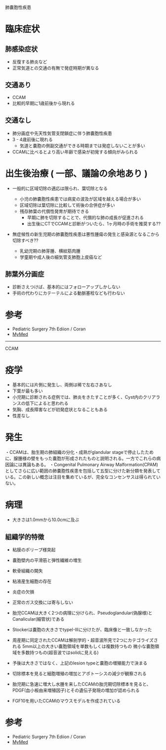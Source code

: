 肺嚢胞性疾患

# 臨床症状

## 肺感染症状
* 反復する肺炎など
* 正常気道との交通の有無で発症時期が異なる

## 交通あり
* CCAM
* 比較的早期に1歳前後から現れる

## 交通なし
* 肺分画症や先天性気管支閉鎖症に伴う肺嚢胞性疾患
* 3 - 4歳前後に現れる
	* 気道と嚢胞の側副交通ができる時期までは発症しないことが多い
* CCAMに比べるとより高い年齢で感染が初発する傾向がみられる

# 出生後治療 ( 一部、議論の余地あり )
* 一般的に区域切除の適応は限られ、葉切除となる
	* 小児の肺嚢胞性疾患では病変の波及が区域を越える場合が多い
	* 区域切除は葉切除に比較して術後の合併症が多い
	* 残存肺葉の代償性発育が期待できる
		* 早期に肺を切除することで、代償的な肺の成長が促進される
		* 出生後にCTでCCAMと診断がついたら、1ヶ月時の手術を推奨する??

* 無症候性の新生児期の肺嚢胞性疾患は悪性腫瘍の発生と感染源となるこから切除すべき??
	* 乳幼児期の肺芽腫、横紋筋肉腫
	* 学童期や成人後の細気管支肺胞上皮癌など

## 肺葉外分画症
* 診断さえつけば、基本的にはフォローアップしかしない
* 手術の代わりにカテーテルによる動脈塞栓なども行わない


# 参考
* Pediatric Surgery 7th Ediion / Coran
* [MyMed](http://mymed.jp/di/g82.html)



_________

CCAM

# 疫学
* 基本的には片側に発生し、両側は稀で左右さあなし
* 下葉が最も多い
* 小児期に診断される症例では、肺炎をきたすことが多く、Cyst内のクリアランスの低下によると思われる
* 気胸、成長障害などが初発症状となることもある
* 性差なし

# 発生
・CCAMは、胎生期の肺組織の分化・成熟がglandular stageで停止したために、腺腫様の壁をもった嚢胞が形成されたものと説明される。一方でこれらの病因論には異論もある。
・Congenital Pulmonary Airway Malformation(CPAM)としてさらに広い範囲の肺嚢胞性疾患を包括して五型に分けた新分類を発表している。この新しい概念は注目を集めているが、完全なコンセンサスは得られていない。

# 病理
* 大きさは1.0mmから10.0cmに及ぶ

## 組織学的特徴
* 粘膜のポリープ様突起
* 嚢胞壁内の平滑筋と弾性繊維の増生
* 軟骨組織の闕失
* 粘液産生細胞の存在
* 炎症の欠損

* 正常のガス交換には寄与しない
* 胎児CCAMは大きく2つの病理に分けられ、Pseudoglandular(偽腺様)とCanalicular(細管状)である
* Stockerは嚢胞の大きさでtypeI-IIIに分けたが、臨床像と一致しなかった
* 周産期に同定されたCCAMは解剖学的・超音波所見で2つにカテゴライズされる
5mm以上の大きい嚢胞領域を単数もしくは複数持つもの
微小な嚢胞領域を多数持つもの(超音波ではsolidに見える)
* 予後は大きさではなく、上記のlesion typeと嚢胞の増殖能力で決まる
* 切除標本を見ると細胞増殖の増加とアポトーシスの減少が観察される
* 胎児期に急速に増大し水腫を来したCCAMの胎児期切除標本を見ると、PDGF(血小板由来増殖因子)とその遺伝子発現の増加が認められる
* FGF10を用いたCCAMのマウスモデルを作成されている

# 参考
* Pediatric Surgery 7th Ediion / Coran
* [MyMed](http://mymed.jp/di/g82.html)